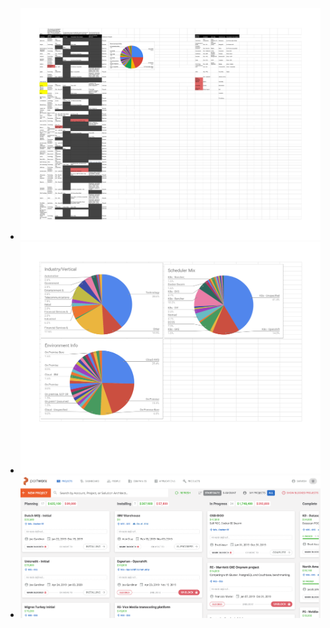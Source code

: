 <script src="path/to/md-gallery.js"></script>

<script>
    md_gallery();
</script>

<!-- * ![Image 1](C360metadataspreadsheet.png)
* ![Image 2](C360piecharts.png)
* ![Image 3](C360remixcards.png) -->

<ul>
    <li><img src="C360metadataspreadsheet.png" alt="Image 1"></li>
    <li><a href="http://example.com/image2_full.jpg"><img src="C360piecharts.png" alt="Image 2"></a></li>
    <li><img src="C360remixcards.png" alt></li>
</ul>